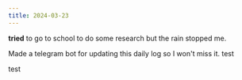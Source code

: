 ```yaml
---
title: 2024-03-23
---
```


**tried** to go to school to do some research but the rain stopped me.

Made a telegram bot for updating this daily log so I won't miss it.
test

test

